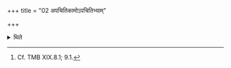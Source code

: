 +++
title = "02 अपचितिकामोऽपचितिभ्याम्"

+++

<details><summary>थिते</summary>

2. (A sacrificer) desirous of worship should perform the two Apaciti (-sacrifices).[^1]  

[^1]: Cf. TMB XIX.8.1; 9.1. 
</details>
